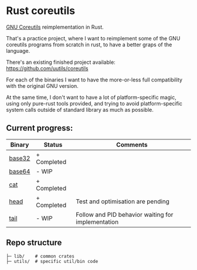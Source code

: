 # Rust coreutils

[GNU Coreutils](https://www.gnu.org/software/coreutils/) reimplementation in Rust.

That's a practice project, where I want to reimplement some of the GNU coreutils
programs from scratch in rust, to have a better graps of the language.

There's an existing finished project available:
https://github.com/uutils/coreutils

For each of the binaries I want to have the more-or-less full compatibility with
the original GNU version.

At the same time, I don't want to have a lot of platform-specific magic, using
only pure-rust tools provided, and trying to avoid platform-specific system calls outside
of standard library as much as possible.

## Current progress:

| Binary                    | Status      | Comments                                           |
| ------------------------- | ----------- | -------------------------------------------------- |
| [base32](./utils/base32/) | + Completed |                                                    |
| [base64](./utils/base64/) | - WIP       |                                                    |
| [cat](./utils/cat/)       | + Completed |                                                    |
| [head](./utils/tail/)     | + Completed | Test and optimisation are pending                  |
| [tail](./utils/tail/)     | - WIP       | Follow and PID behavior waiting for implementation |

## Repo structure
```
├─ lib/    # common crates
├─ utils/  # specific util/bin code
```